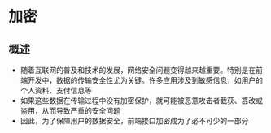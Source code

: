 # 加密

## 概述

+ 随着互联网的普及和技术的发展，网络安全问题变得越来越重要。特别是在前端开发中，数据的传输安全性尤为关键。许多应用涉及到敏感信息，如用户的个人资料、支付信息等
+ 如果这些数据在传输过程中没有加密保护，就可能被恶意攻击者截获、篡改或盗用，从而导致严重的安全问题
+ 因此，为了保障用户的数据安全，前端接口加密成为了必不可少的一部分
